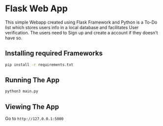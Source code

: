 # Flask Web App

This simple Webapp created using Flask Framework and Python is a To-Do list which stores users info in a local database and facilitates User verification. The users need to Sign up and create a account if they doesn't have so.

## Installing required Frameworks

```bash
pip install -r requirements.txt
```

## Running The App

```bash
python3 main.py
```

## Viewing The App

Go to `http://127.0.0.1:5000`
